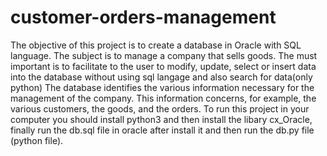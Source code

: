 # customer-orders-management

The objective of this project is to create a database in Oracle with SQL language. The subject is to manage a company that sells goods.
The must important is to facilitate to the user to modify, update, select or insert data into the database without using sql langage and also search for data(only python)
The database identifies the various information necessary for the management of the company. This information concerns, for example, the various customers, the goods, and the orders.
To run this project in your computer you should install python3 and then install the libary cx_Oracle, finally run the db.sql file in oracle after install it and then run the db.py file (python file).

